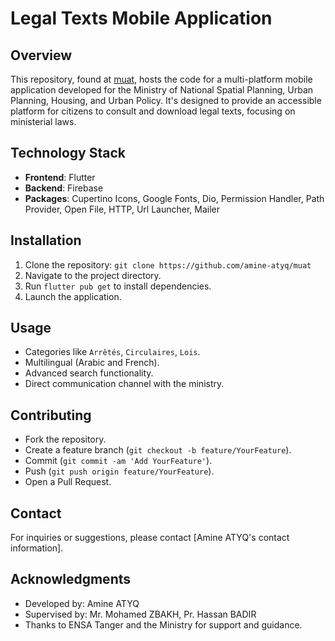 # Legal Texts Mobile Application

## Overview
This repository, found at [muat](https://github.com/amine-atyq/muat), hosts the code for a multi-platform mobile application developed for the Ministry of National Spatial Planning, Urban Planning, Housing, and Urban Policy. It's designed to provide an accessible platform for citizens to consult and download legal texts, focusing on ministerial laws.

## Technology Stack
- **Frontend**: Flutter
- **Backend**: Firebase
- **Packages**: Cupertino Icons, Google Fonts, Dio, Permission Handler, Path Provider, Open File, HTTP, Url Launcher, Mailer

## Installation
1. Clone the repository: `git clone https://github.com/amine-atyq/muat`
2. Navigate to the project directory.
3. Run `flutter pub get` to install dependencies.
4. Launch the application.

## Usage
- Categories like `Arrêtés`, `Circulaires`, `Lois`.
- Multilingual (Arabic and French).
- Advanced search functionality.
- Direct communication channel with the ministry.

## Contributing
- Fork the repository.
- Create a feature branch (`git checkout -b feature/YourFeature`).
- Commit (`git commit -am 'Add YourFeature'`).
- Push (`git push origin feature/YourFeature`).
- Open a Pull Request.

## Contact
For inquiries or suggestions, please contact [Amine ATYQ's contact information].

## Acknowledgments
- Developed by: Amine ATYQ
- Supervised by: Mr. Mohamed ZBAKH, Pr. Hassan BADIR
- Thanks to ENSA Tanger and the Ministry for support and guidance.
